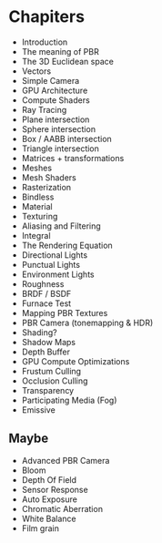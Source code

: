 # Chapiters

- Introduction
- The meaning of PBR
- The 3D Euclidean space
- Vectors
- Simple Camera
- GPU Architecture
- Compute Shaders
- Ray Tracing
- Plane intersection
- Sphere intersection
- Box / AABB intersection
- Triangle intersection
- Matrices + transformations
- Meshes
- Mesh Shaders
- Rasterization
- Bindless
- Material
- Texturing
- Aliasing and Filtering
- Integral
- The Rendering Equation
- Directional Lights
- Punctual Lights
- Environment Lights
- Roughness 
- BRDF / BSDF
- Furnace Test
- Mapping PBR Textures
- PBR Camera (tonemapping & HDR)
- Shading?
- Shadow Maps
- Depth Buffer
- GPU Compute Optimizations
- Frustum Culling
- Occlusion Culling
- Transparency
- Participating Media (Fog)
- Emissive

## Maybe

- Advanced PBR Camera
- Bloom
- Depth Of Field
- Sensor Response
- Auto Exposure
- Chromatic Aberration
- White Balance
- Film grain
